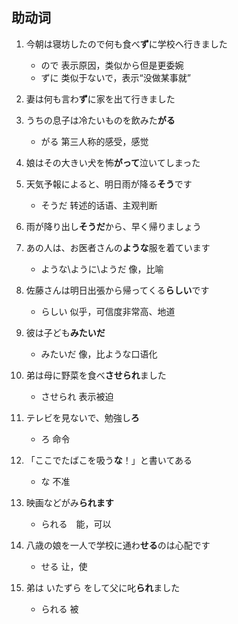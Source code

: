 ## 助动词

1. 今朝は寝坊したので何も食べ**ず**に学校へ行きました

   - ので 表示原因，类似から但是更委婉
   - ずに 类似于ないで，表示“没做某事就”

2. 妻は何も言わ**ず**に家を出て行きました


3. うちの息子は冷たいものを飲みた**がる**

   - がる 第三人称的感受，感觉

4. 娘はその大きい犬を怖**がって**泣いてしまった


5. 天気予報によると、明日雨が降る**そう**です

   - そうだ 转述的话语、主观判断

6. 雨が降り出し**そうだ**から、早く帰りましょう


7. あの人は、お医者さんの**ような**服を着ています

   - ような\ように\ようだ 像，比喻

8. 佐藤さんは明日出張から帰ってくる**らしい**です

   - らしい 似乎，可信度非常高、地道

9.  彼は子ども**みたいだ**

    - みたいだ 像，比ような口语化

10. 弟は母に野菜を食べ**させられ**ました

    - させられ 表示被迫

11. テレビを見ないで、勉強し**ろ**

    - ろ 命令

12. 「ここでたばこを吸う**な**！」と書いてある

    - な 不准

13. 映画などがみ**られます**

    - られる　能，可以

14. 八歳の娘を一人で学校に通わ**せる**のは心配です

    - せる 让，使

15. 弟は いたずら をして父に叱**られ**ました

    - られる 被
    